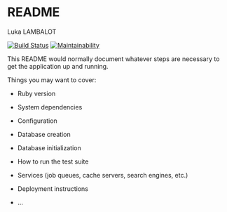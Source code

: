 # README
Luka LAMBALOT 

[![Build Status](https://travis-ci.org/LukaLam/Backend_application.svg?branch=master)](https://travis-ci.org/LukaLam/Backend_application)
[![Maintainability](https://api.codeclimate.com/v1/badges/93273a41cc0f3ef567fa/maintainability)](https://codeclimate.com/github/LukaLam/Backend_application/maintainability)

This README would normally document whatever steps are necessary to get the
application up and running.

Things you may want to cover:

* Ruby version

* System dependencies

* Configuration

* Database creation

* Database initialization

* How to run the test suite

* Services (job queues, cache servers, search engines, etc.)

* Deployment instructions

* ...
